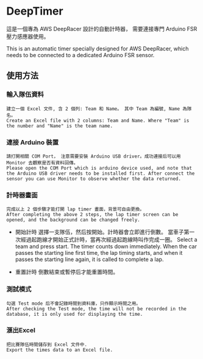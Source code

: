# DeepTimer

這是一個專為 AWS DeepRacer 設計的自動計時器， 需要連接專門 Arduino FSR 壓力感應器使用。

This is an automatic timer specially designed for AWS DeepRacer, which needs to be connected to a dedicated Arduino FSR sensor.
 
## 使用方法

### 輸入隊伍資料
    建立一個 Excel 文件, 含 2 個列: Team 和 Name。 其中 Team 為編號, Name 為隊名。
    Create an Excel file with 2 columns: Team and Name. Where "Team" is the number and "Name" is the team name.

### 連接 Arduino 裝置
    請打開相關 COM Port， 注意需要安裝 Arduino USB driver。成功連接后可以用 Monitor 去觀察是否有資料回傳。
    Please open the COM Port which is arduino device used, and note that the Arduino USB driver needs to be installed first. After connect the sensor you can use Monitor to observe whether the data returned.

### 計時器畫面
    完成以上 2 個步驟才能打開 lap timer 畫面，背景可自由更換。
    After completing the above 2 steps, the lap timer screen can be opened, and the background can be changed freely.
 
- 開始計時
    選擇一支隊伍，然后按開始。計時器會立即進行倒數。 當車子第一次經過起跑線才開始正式計時，當再次經過起跑線時叫作完成一圈。
    Select a team and press start. The timer counts down immediately. When the car passes the starting line first time, the lap timing starts, and when it passes the starting line again, it is called to complete a lap.

- 重置計時
    倒數結束或暫停后才能重置時間。
    
### 測試模式
    勾選 Test mode 后不會記錄時間到資料庫，只作顯示時間之用。
    After checking the Test mode, the time will not be recorded in the database, it is only used for displaying the time.

### 滙出Excel
    把比賽隊伍時間儲存到 Excel 文件中.
    Export the times data to an Excel file.

